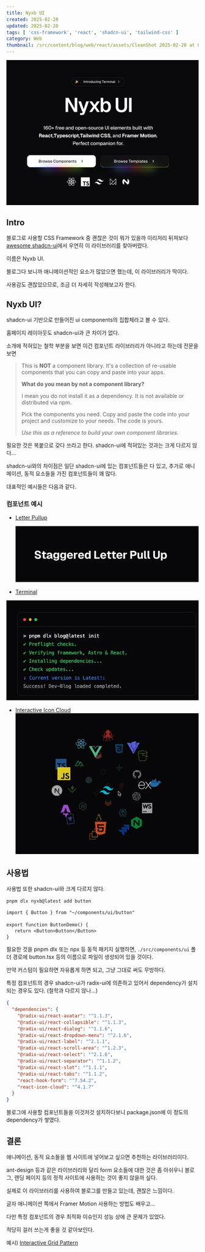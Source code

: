 ```yaml
---
title: Nyxb UI
created: 2025-02-20
updated: 2025-02-20
tags: [ 'css-framework', 'react', 'shadcn-ui', 'tailwind-css' ]
category: Web
thumbnail: /src/content/blog/web/react/assets/CleanShot 2025-02-20 at 03.33.38@2x.png
---
```


![CleanShot 2025-02-20 at 03.33.38@2x](./assets/CleanShot%202025-02-20%20at%2003.33.38@2x.png)

## Intro

블로그로 사용할 CSS Framework 중 괜찮은 것이 뭐가 있을까 이리저리 뒤져보다 [awesome shadcn-ui](!https://github.com/bytefer/awesome-shadcn-ui)에서 우연히 이 라이브러리를 찾아버렸다.    

이름은 Nyxb UI.  

블로그다 보니까 애니메이션적인 요소가 많았으면 했는데, 이 라이브러리가 딱이다.  

사용감도 괜찮았으므로, 조금 더 자세히 작성해보고자 한다.



## Nyxb UI?

shadcn-ui 기반으로 만들어진 ui components의 집합체라고 볼 수 있다.   

홈페이지 레이아웃도 shadcn-ui과 큰 차이가 없다.   

소개에 적혀있는 철학 부분을 보면 이건 컴포넌트 라이브러리가 아니라고 하는데 전문을 보면

> This is **NOT** a component library. It's a collection of re-usable components that you can copy and paste into your apps.
>
> **What do you mean by not a component library?**
>
> I mean you do not install it as a dependency. It is not available or distributed via npm.
>
> Pick the components you need. Copy and paste the code into your project and customize to your needs. The code is yours.
>
> *Use this as a reference to build your own component libraries.*

필요한 것은 복붙으로 갖다 쓰라고 한다. shadcn-ui에 적혀있는 것과는 크게 다르지 않다...

shadcn-ui와의 차이점은 일단 shadcn-ui에 있는 컴포넌트들은 다 있고, 추가로 애니메이션, 동적 요소들을 가진 컴포넌트들이 꽤 많다.

대표적인 예시들은 다음과 같다.

### 컴포넌트 예시

- [Letter Pullup](!https://nyxbui.design/docs/components/letter-pullup)

  ![CleanShot 2025-02-20 at 04.03.07](./assets/CleanShot%202025-02-20%20at%2004.03.07.gif)

- [Terminal](!https://nyxbui.design/docs/components/terminal) 

![CleanShot 2025-02-20 at 04.02.04](./assets/CleanShot%202025-02-20%20at%2004.02.04.gif)

- [Interactive Icon Cloud](!https://nyxbui.design/docs/components/icon-cloud)
  ![CleanShot 2025-02-20 at 03.58.17](./assets/CleanShot%202025-02-20%20at%2003.58.17.gif)

## 사용법

사용법 또한 shadcn-ui와 크게 다르지 않다.  

```shell title="terminal"
pnpm dlx nyxb@latest add button
```

```tsx title="ButtonDemo.tsx"
import { Button } from "~/components/ui/button"

export function ButtonDemo() {
   return <Button>Button</Button>
}
```

필요한 것을 pnpm dlx 또는 npx 등 동적 패키지 실행하면, `./src/components/ui` 폴더 경로에 button.tsx 등의 이름으로 파일이 생성되어 있을 것이다.  

만약 커스텀이 필요하면 자유롭게 하면 되고, 그냥 그대로 써도 무방하다.  

특정 컴포넌트의 경우 shadcn-ui가 radix-ui에 의존하고 있어서 dependency가 설치되는 경우도 있다.  (철학과 다르지 않나...)   

```json title="packge.json"
{
  "dependencies": {
    "@radix-ui/react-avatar": "^1.1.3",
    "@radix-ui/react-collapsible": "^1.1.3",
    "@radix-ui/react-dialog": "^1.1.6",
    "@radix-ui/react-dropdown-menu": "^2.1.6",
    "@radix-ui/react-label": "^2.1.1",
    "@radix-ui/react-scroll-area": "^1.2.3",
    "@radix-ui/react-select": "^2.1.6",
    "@radix-ui/react-separator": "^1.1.2",
    "@radix-ui/react-slot": "^1.1.1",
    "@radix-ui/react-tabs": "^1.1.2",
    "react-hook-form": "^7.54.2",
    "react-icon-cloud": "^4.1.7"
  }
}

```

블로그에 사용할 컴포넌트들을 이것저것 설치하다보니 package.json에 이 정도의 dependency가 쌓였다.

## 결론

애니메이션, 동적 요소들을 웹 사이트에 넣어보고 싶으면 추천하는 라이브러리이다.

ant-design 등과 같은 라이브러리와 달리 form 요소들에 대한 것은 좀 아쉬우니 블로그, 랜딩 페이지 등의 정적 사이트에 사용하는 것이 좋지 않을까 싶다.

실제로 이 라이브러리를 사용하여 블로그를 만들고 있는데, 괜찮은 느낌이다.

글자 애니메이션 쪽에서 Framer Motion 사용하는 방법도 배우고...

다만 특정 컴포넌트의 경우 최적화 이슈인지 성능 상에 큰 문제가 있었다.

적당히 걸러 쓰는게 좋을 것 같아보인다.

예시) [Interactive Grid Pattern](!https://nyxbui.design/docs/components/interactive-grid-pattern)
